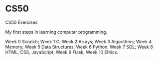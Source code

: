 # CS50
CS50 Exercises

My first steps in learning computer programming.

Week 0 Scratch;
Week 1 C;
Week 2 Arrays;
Week 3 Algorithms;
Week 4 Memory;
Week 5 Data Structures;
Week 6 Python;
Week 7 SQL;
Week 8 HTML, CSS, JavaScript;
Week 9 Flask;
Week 10 Ethics.
